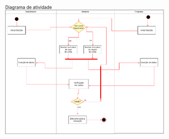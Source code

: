 Diagrama de atividade
![AtividadeLogin.drawio (1).png](../../.attachments/AtividadeLogin.drawio%20(1)-027d0400-5a62-41d0-93c7-38f1365453ba.png)